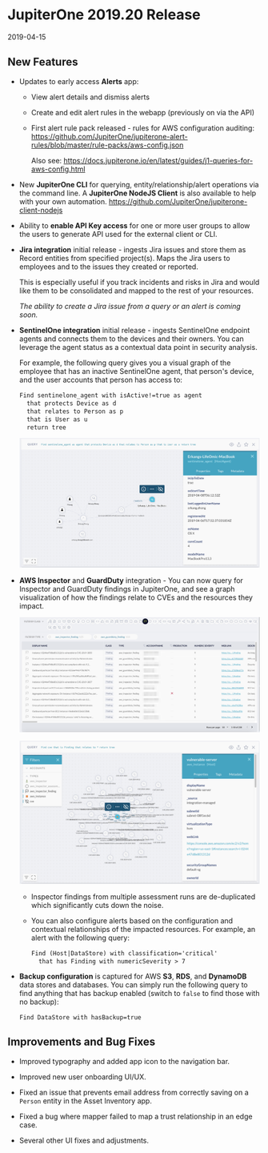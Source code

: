 # JupiterOne 2019.20 Release

2019-04-15

## New Features

- Updates to early access **Alerts** app:

  - View alert details and dismiss alerts

  - Create and edit alert rules in the webapp (previously on via the API)

  - First alert rule pack released - rules for AWS configuration auditing:
    <https://github.com/JupiterOne/jupiterone-alert-rules/blob/master/rule-packs/aws-config.json>

    Also see: <https://docs.jupiterone.io/en/latest/guides/j1-queries-for-aws-config.html>

- New **JupiterOne CLI** for querying, entity/relationship/alert operations via
  the command line. A **JupiterOne NodeJS Client** is also available to help
  with your own automation.
  <https://github.com/JupiterOne/jupiterone-client-nodejs>

- Ability to **enable API Key access** for one or more user groups to allow the
  users to generate API used for the external client or CLI.

- **Jira integration** initial release - ingests Jira issues and store them as
  Record entities from specified project(s). Maps the Jira users to employees
  and to the issues they created or reported.

  This is especially useful if you track incidents and risks in Jira and would
  like them to be consolidated and mapped to the rest of your resources.

  _The ability to create a Jira issue from a query or an alert is coming soon._

- **SentinelOne integration** initial release - ingests SentinelOne endpoint
  agents and connects them to the devices and their owners. You can leverage
  the agent status as a contextual data point in security analysis.
  
  For example, the following query gives you a visual graph of the employee that
  has an inactive SentinelOne agent, that person's device, and the user accounts
  that person has access to:

  ```j1ql
  Find sentinelone_agent with isActive!=true as agent
    that protects Device as d
    that relates to Person as p
    that is User as u
    return tree
  ```

  ![sentinelone-inactive-user](../assets/graphs/sentinelone-inactive-user.png)

  
- **AWS Inspector** and **GuardDuty** integration - You can now query for
  Inspector and GuardDuty findings in JupiterOne, and see a graph visualization
  of how the findings relate to CVEs and the resources they impact.

  ![findings-table](../assets/aws-inspector-guardduty-findings-table.png)

  ![findings-graph](../assets/aws-inspector-guardduty-findings-graph.png)

  - Inspector findings from multiple assessment runs are de-duplicated which
    significantly cuts down the noise.

  - You can also configure alerts based on the configuration and contextual
    relationships of the impacted resources.  For example, an alert with the
    following query:

    ```j1ql
    Find (Host|DataStore) with classification='critical'
      that has Finding with numericSeverity > 7
    ```

- **Backup configuration** is captured for AWS **S3**, **RDS**, and **DynamoDB**
  data stores and databases.  You can simply run the following query to find
  anything that has backup enabled (switch to `false` to find those with no
  backup):

  ```j1ql
  Find DataStore with hasBackup=true
  ```

## Improvements and Bug Fixes

- Improved typography and added app icon to the navigation bar.

- Improved new user onboarding UI/UX.

- Fixed an issue that prevents email address from correctly saving on a `Person`
  entity in the Asset Inventory app.

- Fixed a bug where mapper failed to map a trust relationship in an edge case.

- Several other UI fixes and adjustments.